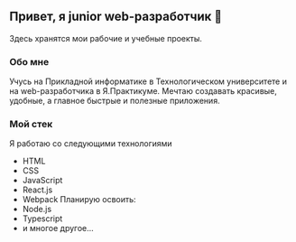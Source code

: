 ## Привет, я junior web-разработчик 👋
Здесь хранятся мои рабочие и учебные проекты.
### Обо мне
Учусь на Прикладной информатике в Технологическом университете и на web-разработчика в Я.Практикуме. Мечтаю создавать красивые, удобные, а главное быстрые и полезные приложения.
### Мой стек
Я работаю со следующими технологиями
- HTML
- CSS
- JavaScript
- React.js
- Webpack
Планирую освоить:
- Node.js
- Typescript
- и  многое другое...
